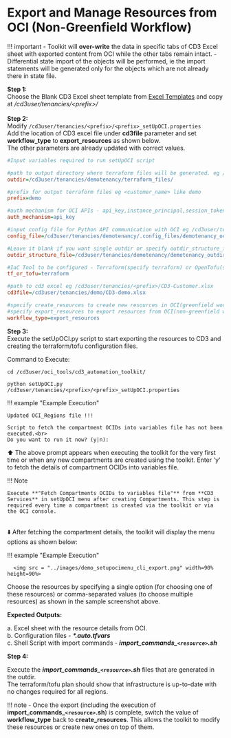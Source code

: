 # Export and Manage Resources from OCI (Non-Greenfield Workflow)

!!! important
    - Toolkit will **over-write** the data in specific tabs of CD3 Excel sheet with exported content from OCI while the other tabs remain intact.
    - Differential state import of the objects will be performed, ie the import statements will be generated only for the objects which are not already there in state file.


**Step 1:** 
<br>Choose the Blank CD3 Excel sheet template from <a href="../excel-templates"><u>Excel Templates</u></a>
 and copy at _/cd3user/tenancies/<prefix\>/_<br><br>
**Step 2:** 
<br>Modify ```/cd3user/tenancies/<prefix>/<prefix>_setUpOCI.properties``` 
<br>Add the location of CD3 excel file under **cd3file** parameter and set **workflow_type** to **export_resources**  as shown below.
<br> The other parameters are already updated with correct values.
```ini
#Input variables required to run setUpOCI script

#path to output directory where terraform files will be generated. eg /cd3user/tenancies/<prefix>/terraform_files
outdir=/cd3user/tenancies/demotenancy/terraform_files/

#prefix for output terraform files eg <customer_name> like demo
prefix=demo

#auth mechanism for OCI APIs - api_key,instance_principal,session_token
auth_mechanism=api_key

#input config file for Python API communication with OCI eg /cd3user/tenancies/<prefix>/.config_files/<prefix>_config;
config_file=/cd3user/tenancies/demotenancy/.config_files/demotenancy_oci_config

#Leave it blank if you want single outdir or specify outdir_structure_file.properties containing directory structure for OCI services.
outdir_structure_file=/cd3user/tenancies/demotenancy/demotenancy_outdir_structure_file.properties

#IaC Tool to be configured - Terraform(specify terraform) or OpenTofu(specify tofu)
tf_or_tofu=terraform

#path to cd3 excel eg /cd3user/tenancies/<prefix>/CD3-Customer.xlsx
cd3file=/cd3user/tenancies/demo/CD3-demo.xlsx

#specify create_resources to create new resources in OCI(greenfield workflow)
#specify export_resources to export resources from OCI(non-greenfield workflow)
workflow_type=export_resources
```
  
**Step 3:** 
<br>Execute the setUpOCI.py script to start exporting the resources to CD3 and creating the terraform/tofu configuration files.

Command to Execute:
```
cd /cd3user/oci_tools/cd3_automation_toolkit/
```

```
python setUpOCI.py /cd3user/tenancies/<prefix>/<prefix>_setUpOCI.properties
```

!!! example  "Example Execution"

    Updated OCI_Regions file !!!

    Script to fetch the compartment OCIDs into variables file has not been executed.<br>
    Do you want to run it now? (y|n):

⬆️ The above prompt appears when executing the toolkit for the very first time or when any new compartments are created using the toolkit. Enter 'y' to fetch the details of compartment OCIDs into variables file.

!!! Note

    Execute **"Fetch Compartments OCIDs to variables file"** from **CD3 Services** in setUpOCI menu after creating Compartments. This step is required every time a compartment is created via the toolkit or via the OCI console.

<br>⬇️ After fetching the compartment details, the toolkit will display the menu options as shown below:


!!! example  "Example Execution"

      <img src = "../images/demo_setupocimenu_cli_export.png" width=90% height=90%>


Choose the resources by specifying a single option (for choosing one of these resources) or comma-separated values (to choose multiple resources) as shown in the sample screenshot above.
  

**Expected Outputs:**

a. Excel sheet with the resource details from OCI.<br> 
b. Configuration files - <b><i>*.auto.tfvars</i></b> <br> 
c. Shell Script with import commands - <b><i>import_commands_`<resource>`.sh</i></b>


**Step 4:** 

Execute the <b>*import_commands_`<resource>`.sh*</b> files that are generated in the outdir.
<br>The terraform/tofu plan should show that infrastructure is up-to-date with no changes required for all regions.
  

!!! note
    - Once the export (including the execution of **import_commands_`<resource>`.sh**) is complete, switch the value of **workflow_type** back to **create_resources**. This allows the toolkit to modify these resources or create new ones on top of them.
